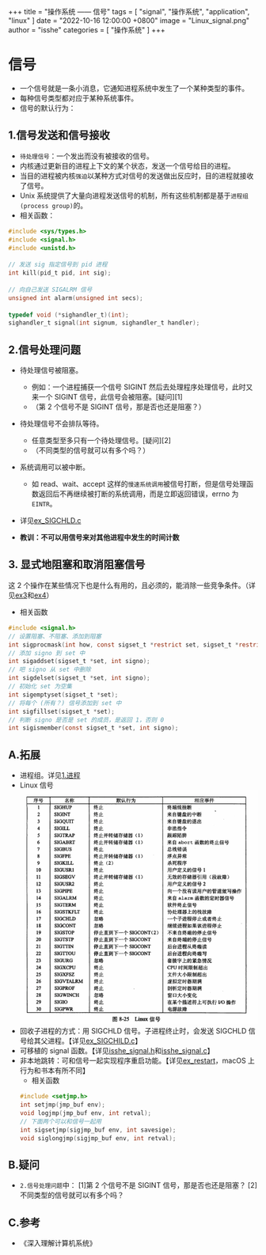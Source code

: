 +++
title = "操作系统 —— 信号"
tags = [ "signal", "操作系统", "application", "linux" ]
date = "2022-10-16 12:00:00 +0800"
image = "Linux_signal.png"
author = "isshe"
categories = [ "操作系统" ]
+++


# 信号
* 一个信号就是一条小消息，它通知进程系统中发生了一个某种类型的事件。
* 每种信号类型都对应于某种系统事件。
* 信号的默认行为：

## 1.信号发送和信号接收
* `待处理信号`：一个发出而没有被接收的信号。
* 内核通过更新目的进程上下文的某个状态，发送一个信号给目的进程。
* 当目的进程被内核`强迫`以某种方式对信号的发送做出反应时，目的进程就接收了信号。
* Unix 系统提供了大量向进程发送信号的机制，所有这些机制都是基于`进程组(process group)`的。
* 相关函数：
```c
#include <sys/types.h>
#include <signal.h>
#include <unistd.h>

// 发送 sig 指定信号到 pid 进程
int kill(pid_t pid, int sig);

// 向自己发送 SIGALRM 信号
unsigned int alarm(unsigned int secs);

typedef void (*sighandler_t)(int);
sighandler_t signal(int signum, sighandler_t handler);
```

## 2.信号处理问题
* 待处理信号被阻塞。
  * 例如：一个进程捕获一个信号 SIGINT 然后去处理程序处理信号，此时又来一个 SIGINT 信号，此信号会被阻塞。[疑问][1]
  * （第 2 个信号不是 SIGINT 信号，那是否也还是阻塞？）
* 待处理信号不会排队等待。
  * 任意类型至多只有一个待处理信号。[疑问][2]
  * （不同类型的信号就可以有多个吗？）
* 系统调用可以被中断。
  * 如 read、wait、accept 这样的`慢速系统调用`被信号打断，但是信号处理函数返回后不再继续被打断的系统调用，而是立即返回错误，errno 为`EINTR`。

* 详见[ex_SIGCHLD.c](Examples/ex_SIGCHLD.c)
* **教训：不可以用信号来对其他进程中发生的时间计数**

## 3. 显式地阻塞和取消阻塞信号
这 2 个操作在某些情况下也是什么有用的，且必须的，能消除一些竞争条件。（详见[ex3](./Examples/3_ex_procmask_bug.c)和[ex4](Examples/4_ex_procmask_fix_bug.c)）
* 相关函数
```c
#include <signal.h>
// 设置阻塞、不阻塞、添加到阻塞
int sigprocmask(int how, const sigset_t *restrict set, sigset_t *restrict oset);
// 添加 signo 到 set 中
int sigaddset(sigset_t *set, int signo);
// 吧 signo 从 set 中删除
int sigdelset(sigset_t *set, int signo);
// 初始化 set 为空集
int sigemptyset(sigset_t *set);
// 将每个 (所有？) 信号添加到 set 中
int sigfillset(sigset_t *set);
// 判断 signo 是否是 set 的成员，是返回 1，否则 0
int sigismember(const sigset_t *set, int signo);
```

## A.拓展
* 进程组。详见[1.进程](../../1.进程)
* Linux 信号
  ![Linux 信号](Linux_signal.png)
* 回收子进程的方式：用 SIGCHLD 信号。子进程终止时，会发送 SIGCHLD 信号给其父进程。【详见[ex_SIGCHILD.c](Examples/ex_SIGCHLD.c)】
* 可移植的 signal 函数。【详见[isshe_signal.h](../../A.lib/isshe_signal.h)和[isshe_signal.c](../../A.lib/isshe_signal.c)】
* 非本地跳转：可和信号一起实现程序重启功能。【详见[ex_restart](Examples/5_ex_restart.c)，macOS 上行为和书本有所不同】
    * 相关函数
    ```c
    #include <setjmp.h>
    int setjmp(jmp_buf env);
    void logjmp(jmp_buf env, int retval);
    // 下面两个可以和信号一起用
    int sigsetjmp(sigjmp_buf env, int savesige);
    void siglongjmp(sigjmp_buf env, int retval);
    ```

## B.疑问
* `2.信号处理问题`中：
[1]第 2 个信号不是 SIGINT 信号，那是否也还是阻塞？
[2]不同类型的信号就可以有多个吗？

## C.参考
* 《深入理解计算机系统》
